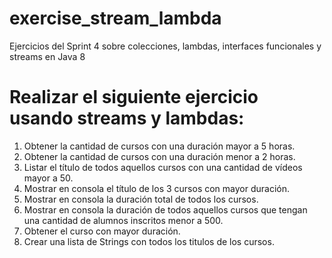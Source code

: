 # exercise_stream_lambda
Ejercicios del Sprint 4 sobre colecciones, lambdas, interfaces funcionales y streams en Java 8

# Realizar el siguiente ejercicio usando streams y lambdas:

1. Obtener la cantidad de cursos con una duración mayor a 5 horas.
2. Obtener la cantidad de cursos con una duración menor a 2 horas.
3. Listar el título de todos aquellos cursos con una cantidad de vídeos mayor a 50.
4. Mostrar en consola el título de los 3 cursos con mayor duración.
5. Mostrar en consola la duración total de todos los cursos.
6. Mostrar en consola la duración de todos aquellos cursos que tengan una cantidad de alumnos inscritos menor a 500.
7. Obtener el curso con mayor duración.
8. Crear una lista de Strings con todos los titulos de los cursos.
